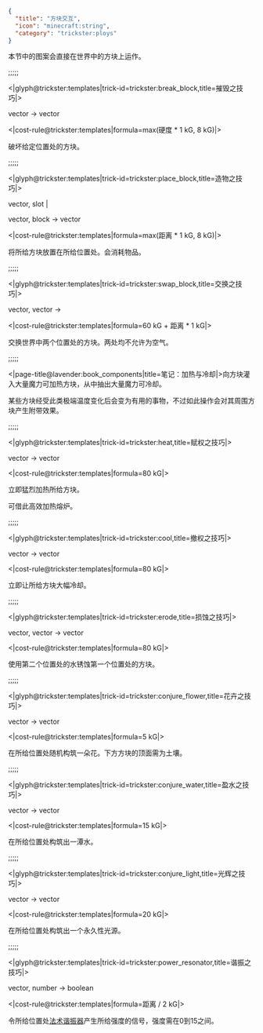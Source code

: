 ```json
{
  "title": "方块交互",
  "icon": "minecraft:string",
  "category": "trickster:ploys"
}
```

本节中的图案会直接在世界中的方块上运作。

;;;;;

<|glyph@trickster:templates|trick-id=trickster:break_block,title=摧毁之技巧|>

vector -> vector

<|cost-rule@trickster:templates|formula=max(硬度 * 1 kG\, 8 kG)|>

破坏给定位置处的方块。

;;;;;

<|glyph@trickster:templates|trick-id=trickster:place_block,title=造物之技巧|>

vector, slot |

vector, block -> vector

<|cost-rule@trickster:templates|formula=max(距离 * 1 kG\, 8 kG)|>

将所给方块放置在所给位置处。会消耗物品。

;;;;;

<|glyph@trickster:templates|trick-id=trickster:swap_block,title=交换之技巧|>

vector, vector ->

<|cost-rule@trickster:templates|formula=60 kG + 距离 * 1 kG|>

交换世界中两个位置处的方块。两处均不允许为空气。

;;;;;

<|page-title@lavender:book_components|title=笔记：加热与冷却|>向方块灌入大量魔力可加热方块，从中抽出大量魔力可冷却。


某些方块经受此类极端温度变化后会变为有用的事物，不过如此操作会对其周围方块产生附带效果。

;;;;;

<|glyph@trickster:templates|trick-id=trickster:heat,title=赋权之技巧|>

vector -> vector

<|cost-rule@trickster:templates|formula=80 kG|>

立即猛烈加热所给方块。


可借此高效加热熔炉。

;;;;;

<|glyph@trickster:templates|trick-id=trickster:cool,title=撤权之技巧|>

vector -> vector

<|cost-rule@trickster:templates|formula=80 kG|>

立即让所给方块大幅冷却。

;;;;;

<|glyph@trickster:templates|trick-id=trickster:erode,title=损蚀之技巧|>

vector, vector -> vector

<|cost-rule@trickster:templates|formula=80 kG|>

使用第二个位置处的水锈蚀第一个位置处的方块。

;;;;;

<|glyph@trickster:templates|trick-id=trickster:conjure_flower,title=花卉之技巧|>

vector -> vector

<|cost-rule@trickster:templates|formula=5 kG|>

在所给位置处随机构筑一朵花。下方方块的顶面需为土壤。

;;;;;

<|glyph@trickster:templates|trick-id=trickster:conjure_water,title=盈水之技巧|>

vector -> vector

<|cost-rule@trickster:templates|formula=15 kG|>

在所给位置处构筑出一潭水。

;;;;;

<|glyph@trickster:templates|trick-id=trickster:conjure_light,title=光辉之技巧|>

vector -> vector

<|cost-rule@trickster:templates|formula=20 kG|>

在所给位置处构筑出一个永久性光源。

;;;;;

<|glyph@trickster:templates|trick-id=trickster:power_resonator,title=谐振之技巧|>

vector, number -> boolean

<|cost-rule@trickster:templates|formula=距离 / 2 kG|>

令所给位置处[法术谐振器](^trickster:items/spell_resonator)产生所给强度的信号，强度需在0到15之间。
